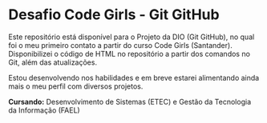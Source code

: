 # Desafio Code Girls - Git GitHub

Este repositório está disponível para o Projeto da DIO (Git GitHub), no qual foi o meu primeiro contato a partir do curso Code Girls (Santander).
Disponibilizei o código de HTML no repositório a partir dos comandos no Git, além das atualizações.

Estou desenvolvendo nos habilidades e em breve estarei alimentando ainda mais o meu perfil com diversos projetos.

**Cursando:** Desenvolvimento de Sistemas (ETEC) e Gestão da Tecnologia da Informação (FAEL)
